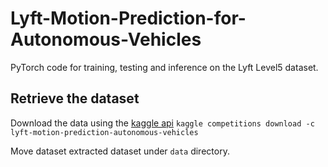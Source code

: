 # Lyft-Motion-Prediction-for-Autonomous-Vehicles

PyTorch code for training, testing and inference on the Lyft Level5 dataset.

## Retrieve the dataset
Download the data using the [kaggle api](https://github.com/Kaggle/kaggle-api)
`kaggle competitions download -c lyft-motion-prediction-autonomous-vehicles`

Move dataset extracted dataset under `data` directory.
